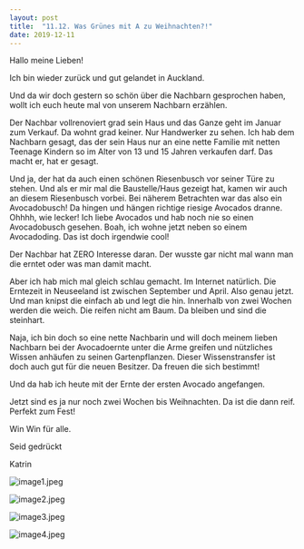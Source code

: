 ```yaml
---
layout: post
title:  "11.12. Was Grünes mit A zu Weihnachten?!"
date: 2019-12-11
---
```

Hallo meine Lieben!


Ich bin wieder zurück und gut gelandet in Auckland.

Und da wir doch gestern so schön über die Nachbarn gesprochen haben, wollt ich euch heute mal von unserem Nachbarn erzählen.

Der Nachbar vollrenoviert grad sein Haus und das Ganze geht im Januar zum Verkauf. Da wohnt grad keiner. Nur Handwerker zu sehen. Ich hab dem Nachbarn gesagt, das der sein Haus nur an eine nette Familie mit netten Teenage Kindern so im Alter von 13 und 15 Jahren verkaufen darf. Das macht er, hat er gesagt.

Und ja, der hat da auch einen schönen Riesenbusch vor seiner Türe zu stehen. Und als er mir mal die Baustelle/Haus gezeigt hat, kamen wir auch an diesem Riesenbusch vorbei. Bei näherem Betrachten war das also ein Avocadobusch! Da hingen und hängen richtige riesige Avocados dranne. Ohhhh, wie lecker! Ich liebe Avocados und hab noch nie so einen Avocadobusch gesehen. Boah, ich wohne jetzt neben so einem Avocadoding. Das ist doch irgendwie cool!

Der Nachbar hat ZERO Interesse daran. Der wusste gar nicht mal wann man die erntet oder was man damit macht.

Aber ich hab mich mal gleich schlau gemacht. Im Internet natürlich. Die Erntezeit in Neuseeland ist zwischen September und April. Also genau jetzt. Und man knipst die einfach ab und legt die hin. Innerhalb von zwei Wochen werden die weich. Die reifen nicht am Baum. Da bleiben und sind die steinhart. 

Naja, ich bin doch so eine nette Nachbarin und will doch meinem lieben Nachbarn bei der Avocadoernte unter die Arme greifen und nützliches Wissen anhäufen zu seinen Gartenpflanzen. Dieser Wissenstransfer ist doch auch gut für die neuen Besitzer. Da freuen die sich bestimmt!

Und da hab ich heute mit der Ernte der ersten Avocado angefangen. 

Jetzt sind es ja nur noch zwei Wochen bis Weihnachten. Da ist die dann reif. Perfekt zum Fest!

Win Win für alle.

Seid gedrückt 

Katrin





![image1.jpeg](/weihnachten/assets/2019-12-11/image1.jpeg)

![image2.jpeg](/weihnachten/assets/2019-12-11/image2.jpeg)

![image3.jpeg](/weihnachten/assets/2019-12-11/image3.jpeg)

![image4.jpeg](/weihnachten/assets/2019-12-11/image4.jpeg)

